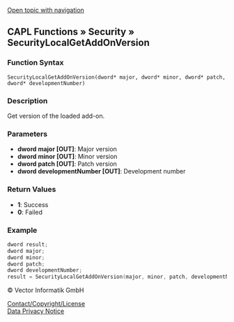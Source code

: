 [Open topic with navigation](../../../../../CANoeDEFamily.htm#Topics/CAPLFunctions/Security/Functions/CAPLfunctionSecurityLocalGetAddOnVersion.md)

## CAPL Functions » Security » SecurityLocalGetAddOnVersion

### Function Syntax

`SecurityLocalGetAddOnVersion(dword* major, dword* minor, dword* patch, dword* developmentNumber)`

### Description

Get version of the loaded add-on.

### Parameters

- **dword major [OUT]**: Major version
- **dword minor [OUT]**: Minor version
- **dword patch [OUT]**: Patch version
- **dword developmentNumber [OUT]**: Development number

### Return Values

- **1**: Success
- **0**: Failed

### Example

```c
dword result;
dword major;
dword minor;
dword patch;
dword developmentNumber;
result = SecurityLocalGetAddOnVersion(major, minor, patch, developmentNumber);
```

© Vector Informatik GmbH

[Contact/Copyright/License](../../../Shared/ContactCopyrightLicense.md)  
[Data Privacy Notice](https://www.vector.com/int/en/company/get-info/privacy-policy/)